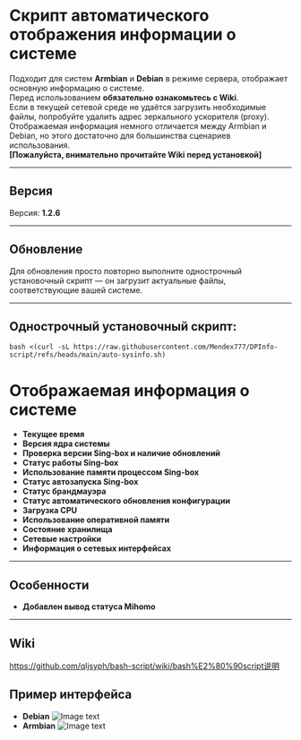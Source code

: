 # Скрипт автоматического отображения информации о системе

Подходит для систем **Armbian** и **Debian** в режиме сервера, отображает основную информацию о системе.  
Перед использованием **обязательно ознакомьтесь с Wiki**.  
Если в текущей сетевой среде не удаётся загрузить необходимые файлы, попробуйте удалить адрес зеркального ускорителя (proxy).  
Отображаемая информация немного отличается между Armbian и Debian, но этого достаточно для большинства сценариев использования.  
**[Пожалуйста, внимательно прочитайте Wiki перед установкой]**

---

## Версия

Версия: **1.2.6**

---

## Обновление

Для обновления просто повторно выполните однострочный установочный скрипт — он загрузит актуальные файлы, соответствующие вашей системе.

---

## Однострочный установочный скрипт:
```
bash <(curl -sL https://raw.githubusercontent.com/Mendex777/DPInfo-script/refs/heads/main/auto-sysinfo.sh)
```
# Отображаемая информация о системе

- **Текущее время**
- **Версия ядра системы**
- **Проверка версии Sing-box и наличие обновлений**
- **Статус работы Sing-box**
- **Использование памяти процессом Sing-box**
- **Статус автозапуска Sing-box**
- **Статус брандмауэра**
- **Статус автоматического обновления конфигурации**
- **Загрузка CPU**
- **Использование оперативной памяти**
- **Состояние хранилища**
- **Сетевые настройки**
- **Информация о сетевых интерфейсах**

---

## Особенности

- **Добавлен вывод статуса Mihomo**

---

## Wiki
https://github.com/qljsyph/bash-script/wiki/bash%E2%80%90script说明
## Пример интерфейса
- **Debian**
![Image text](https://raw.githubusercontent.com/qljsyph/bash-script/refs/heads/main/picture/1735899502390.jpg)
- **Armbian**
![Image text](https://raw.githubusercontent.com/qljsyph/bash-script/refs/heads/main/picture/1735899414883.jpg)
